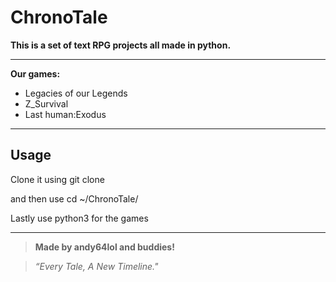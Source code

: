 # **ChronoTale**

**This is a set of text RPG projects all made in python.**

---

**Our games:**

* Legacies of our Legends
* Z_Survival
* Last human:Exodus

---

## Usage

Clone it using git clone

and then use cd ~/ChronoTale/

Lastly use python3 for the games

---

> **Made by andy64lol and buddies!**

> *“Every Tale, A New Timeline."*
